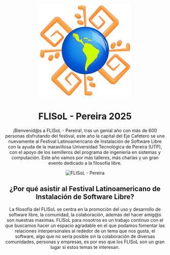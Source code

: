 <div align="center">

![Logo FLISoL](https://github.com/FILSoL-Pereira/.github/blob/main/.assets/20y/FLISoL-logo.png?raw=true)

# FLISoL - Pereira 2025

¡Bienvenid@s a FLISoL - Pereira!, tras un genial año con más de 600 personas disfrutando del festival, este año la capital del Eje Cafetero se une nuevamente al Festival Latinoamericano de Instalación de Software Libre con la ayuda de la maravillosa Universidad Tecnológica de Pereira (UTP), con el apoyo de los semilleros del programa de ingeniería en sistemas y computación. Este año vamos por más talleres, más charlas y un gran evento dedicado a la filosofia libre.

<p>
  <img
    src="https://komarev.com/ghpvc/?username=FILSoL-Pereira&label=Profile%20views&color=0cce00&style=for-the-badge"
    alt="FLISoL - Pereira"
  />
</p>

</div>

<div align="center">
  <h2>¿Por qué asistir al Festival Latinoamericano de Instalación de Software Libre?</h2>

  <p>La filosofía del FLISoL se centra en la promoción del uso y desarrollo de software libre, la comunidad, la colaboración, además del hacer amig@s son nuestras maximas. FLISoL para nosotros es un trabajo continuo con el que buscamos hacer un espacio agradable en el que podamos fomentar las relaciones interpersonales al rededor de un tema que nos gusta, el software, algo que no sería posible sin la colaboración de diversas comunidades, personas y empresas, es por eso que los FLISoL son un gran lugar si estos temas te interesan.</p>
